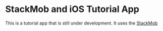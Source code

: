 # StackMob and iOS Tutorial App

This is a tutorial app that is still under development.  It uses the [StackMob](https://www.stackmob.com/)

